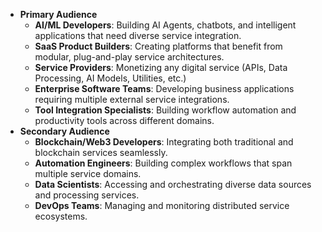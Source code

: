 - **Primary Audience**
	- **AI/ML Developers**: Building AI Agents, chatbots, and intelligent applications that need diverse service integration.
	- **SaaS Product Builders**: Creating platforms that benefit from modular, plug-and-play service architectures.
	- **Service Providers**: Monetizing any digital service (APIs, Data Processing, AI Models, Utilities, etc.)
	- **Enterprise Software Teams**: Developing business applications requiring multiple external service integrations.
	- **Tool Integration Specialists**: Building workflow automation and productivity tools across different domains.
- **Secondary Audience**
	- **Blockchain/Web3 Developers**: Integrating both traditional and blockchain services seamlessly.
	- **Automation Engineers**: Building complex workflows that span multiple service domains.
	- **Data Scientists**: Accessing and orchestrating diverse data sources and processing services.
	- **DevOps Teams**: Managing and monitoring distributed service ecosystems.
